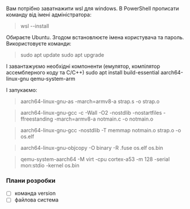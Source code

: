 Вам потрібно заватнажити wsl для windows.
В PowerShell прописати команду від імені адміністратора:
> wsl --install

Обираєте Ubuntu. Згодом встановлюєте імена користувача та пароль.
Використовуєте команди:
> sudo apt update
> sudo apt upgrade

І завантажуємо необхідні компоненти (емулятор, компілятор ассемблерного коду та С/С++)
sudo apt install build-essential aarch64-linux-gnu qemu-system-arm

І запукаємо:
> aarch64-linux-gnu-as -march=armv8-a strap.s -o strap.o

> aarch64-linux-gnu-gcc -c -Wall -O2 -nostdlib -nostartfiles -ffreestanding -march=armv8-a notmain.c -o notmain.o

> aarch64-linux-gnu-gcc -nostdlib -T memmap notmain.o strap.o -o os.elf

> aarch64-linux-gnu-objcopy -O binary -R .fuse os.elf os.bin

> qemu-system-aarch64 -M virt -cpu cortex-a53 -m 128 -serial mon:stdio -kernel os.bin


### Плани розробки
- [ ] команда version
- [ ] файлова система
